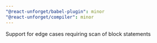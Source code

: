 ```yaml
---
"@react-unforget/babel-plugin": minor
"@react-unforget/compiler": minor
---
```


Support for edge cases requiring scan of block statements
